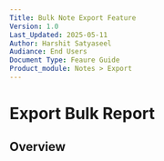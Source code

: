 ```yaml
---
Title: Bulk Note Export Feature
Version: 1.0
Last_Updated: 2025-05-11
Author: Harshit Satyaseel
Audiance: End Users
Document Type: Feaure Guide
Product_module: Notes > Export
---
```


# Export Bulk Report

## Overview



